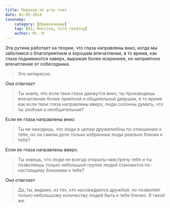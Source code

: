 ```yaml
---
title: Переход по углу глаз
date: 01-05-2014
taxonomy:
    category: [Привлечение]
	tag: [A2, Routine, Cold reading]
	author: Mr. M
---
```


Эта рутина работает на теории, что глаза направлены вниз, когда мы заботимся о благоприятном и хорошем впечатлении, в то время, как глаза поднимаются наверх, выражая более искреннее, но неприятное впечатление от собеседника.

> Это интересно.

*Она отвечает*

> Ты знала, что если твои глаза движутся вниз, ты производишь впечатление более приятной и общительной девушки, в то время как если твои глаза направлены вверх, люди склонны думать, что ты злобная и необщительная?

Если ее глаза направлены вниз:
> Ты не находишь, что люди в целом дружелюбны по отношению к тебе, но на самом деле только избранные люди реально близки к тебе?

Eсли ее глаза направлены вверх:
> Ты знаешь, что люди не всегда открыты навстречу тебе и ты позволяешь только небольшой группе людей становится по-настоящему близкими к тебе?

*Она отвечает*

> Да, ты, видимо, из тех, кто наслаждается дружбой, но позволяет только небольшому количеству людей быть к тебе близко. Я такой же.